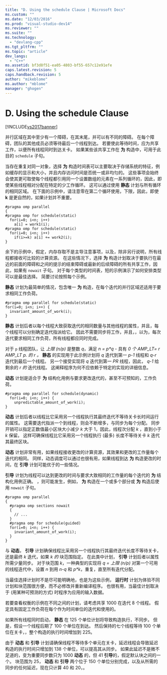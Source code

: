 ```yaml
---
title: "D. Using the schedule Clause | Microsoft Docs"
ms.custom: ""
ms.date: "12/03/2016"
ms.prod: "visual-studio-dev14"
ms.reviewer: ""
ms.suite: ""
ms.technology: 
  - "devlang-cpp"
ms.tgt_pltfrm: ""
ms.topic: "article"
dev_langs: 
  - "C++"
ms.assetid: bf3d8f51-ea05-4803-bf55-657c12e91efe
caps.latest.revision: 5
caps.handback.revision: 5
author: "mikeblome"
ms.author: "mblome"
manager: "ghogen"
---
```

# D. Using the schedule Clause
[!INCLUDE[vs2017banner](../../assembler/inline/includes/vs2017banner.md)]

并行区域在其中至少有一个障碍，在其末尾，并可以有不同的障碍。  在每个障碍，团队的其他成员必须等待最后一个线程到达。  若要使此等待时间，应为共享工作，以便所有线程同时到达关卡。  如果某些该共享工作在 **为** 构造中，可用于此目的 `schedule` 子句。  
  
 当存在重复对同一对象，选择 **为** 构造时间表可以主要取决于存储系统的特征，例如缓存的显示和大小，并且内存访问时间是否统一或非均匀的。  这些事项会始终会使其更可取使每个线程都引用同一个设置数组的元素在一系列循环的，因此，即使某些线程相对分配在特定的少工作循环。  这可以通过使用 **静态** 计划与所有循环的相同区域。  在下面的示例中，请注意零在第二个循环使用，下限，因此，即使 **k** 是更自然的，如果计划并不重要。  
  
```  
#pragma omp parallel  
{  
#pragma omp for schedule(static)  
  for(i=0; i<n; i++)  
    a[i] = work1(i);  
#pragma omp for schedule(static)  
  for(i=0; i<n; i++)  
    if(i>=k) a[i] += work2(i);  
}  
```  
  
 余下的示例中，假定，内存存取不是主导注意事项，以及，除非另行说明，所有线程都接收可比较的计算资源。  在这些情况下，选择 **为** 构造计划取决于要执行在最近的前面的障碍和之间的提示的结束障碍或最新的后续障碍的所有共享工作，因此，如果有 `nowait` 子句。  对于每个类型的时间表，短的示例演示了如何安排类型可以是最佳选择。  简要讨论按照每个示例。  
  
 **静态** 计划为最简单的情况，包含唯一 **为** 构造，在每个迭代的并行区域还适用于要求相同工作负荷。  
  
```  
#pragma omp parallel for schedule(static)  
for(i=0; i<n; i++) {  
  invariant_amount_of_work(i);  
}  
```  
  
 **静态** 计划后者以每个线程大致获取迭代的相同数量与其他线程的属性，并且，每个线程可以分别确定迭代指派给它。  因此不需要同步将工作，并且，，以为，每次迭代要求相同工作负荷，所有线程都应同时完成。  
  
 对于 `p` 线程团队，让 *上限 \(n\/p\)* 是整数 *q*，满足 *n \= p\*q \-* 具有 *0 个 AMP\_LT\= r AMP\_LT p. 的* *r* *。* **静态** 的实现用于此示例计划将 *q* 迭代到第一 *p\-1* 线程和 *q\-r* 迭代到最后一个线程。  另一个接受实现将 *q* 迭代到第一 *PR* 线程，因此， *q\-1* 给剩余的 *r 的* 迭代线程。  这阐释程序为何不应依赖于特定的实现的详细信息。  
  
 **动态** 计划是适合于 **为** 结构化用例与要求更改迭代的，甚至不可预知的，工作负荷。  
  
```  
#pragma omp parallel for schedule(dynamic)  
  for(i=0; i<n; i++) {  
    unpredictable_amount_of_work(i);  
}  
```  
  
 **动态** 计划后者以线程比它采用另一个线程执行其最终迭代不等待关卡长时间运行的属性。  这需要迭代指派一个到线程，则会不断增多，与同步为每个分配。  同步开销可以指定正数值最小区块大小减少 *k* 大于 1，因此，线程次分配 *k* ，直到小于 *k* 保留。  这样可确保线程比它采用另一个线程执行 \(最多\) 长度不等待关卡 *k* 迭代其最终区块。  
  
 **动态** 计划非常有用，如果线程接收更改的计算资源，其效果和更改的工作量每个迭代的相同。  同样，动态调度可以通过也很有用，如果线程到达 **为** 构造更改的时间，在 **引导** 计划可能优于的一些情况。  
  
 **引导** 计划为线程可以达到更改的时间与要求大致相同的工作量的每个迭代的 **为** 结构化用例正确。  ，则可能发生，例如， **为** 构造在一个或多个部分或 **为** 构造后使用 `nowait` 子句。  
  
```  
#pragma omp parallel  
{  
  #pragma omp sections nowait  
  {  
    // ...  
  }  
  #pragma omp for schedule(guided)  
  for(i=0; i<n; i++) {  
    invariant_amount_of_work(i);  
  }  
}  
```  
  
 与 **动态**， **引导** 计划确保线程比采用另一个线程执行其最终迭代长度不等待关卡，还是最终 *k* 迭代，如果 *k 的* 块范围指定。  在此类中计划， **引导** 计划后者以属性所需少量同步。  对于块范围 *k*，一种典型的实现将 *q \= 上限 \(n\/p\)* 对第一个可用的线程迭代中，设置 *n* 到用 *n\-q* 和 *p\*k*，重复，直至所有迭代分配。  
  
 当最佳选择计划时不是尽可能明确地，也是为这些示例， **运行时** 计划为体验不同计划和块范围很方便，而不必修改并重新编译程序。  也很有用，当最佳计划取决于 \(用某种可预测的方式\) 时程序为应用的输入数据。  
  
 若要查看权衡的示例在不同之间的计划，请考虑共享 1000 在迭代 8 个线程。  假定具有固定工作负荷在每个作为时间单位的迭代和使用的。  
  
 如果所有线程同时启动， **静态** 在 125 个单位计划将导致构造执行，不同步。  但是，假设一个线程后期了 100 个单位在到达。  然后保持的七个线程等待 100 个单位在关卡，，整个构造的执行时间增加到 225。  
  
 由于 **动态** 和 **引导** 计划请确保线程不等待多个单元在关卡，延迟线程会导致延迟构造的执行时间只增加到 138 个单位，可以提高其从同步。  如果此延迟不是微不足道的，变为重要同步数只为 1000 **动态** 的，但 41 **引导**的，假定默认块之间的一个。  块范围为 25， **动态** 和 **引导** 两个位于 150 个单位分别完成，以及从所需的同步的任何延迟，现在只计算 40 和 20，。